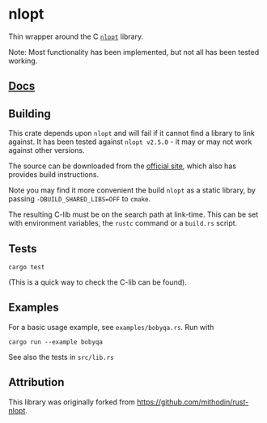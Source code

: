 # nlopt

Thin wrapper around the C [`nlopt`](https://nlopt.readthedocs.io/en/latest/) library.

Note: Most functionality has been implemented, but not all has been tested working.

## [Docs](https://docs.rs/nlopt)

## Building

This crate depends upon `nlopt` and will fail if it cannot find a library to link against. It has been tested against `nlopt v2.5.0` - it may or may not work against other versions.

The source can be downloaded from the [official site](https://nlopt.readthedocs.io/en/latest/), which also has provides build instructions.

Note you may find it more convenient the build `nlopt` as a static library, by passing `-DBUILD_SHARED_LIBS=OFF` to `cmake`.

The resulting C-lib must be on the search path at link-time. This can be set with
environment variables, the `rustc` command or a `build.rs` script.

## Tests

```
cargo test
```
(This is a quick way to check the C-lib can be found).

## Examples

For a basic usage example, see `examples/bobyqa.rs`. Run with
```
cargo run --example bobyqa
```

See also the tests in `src/lib.rs`

## Attribution

This library was originally forked from <https://github.com/mithodin/rust-nlopt>.
